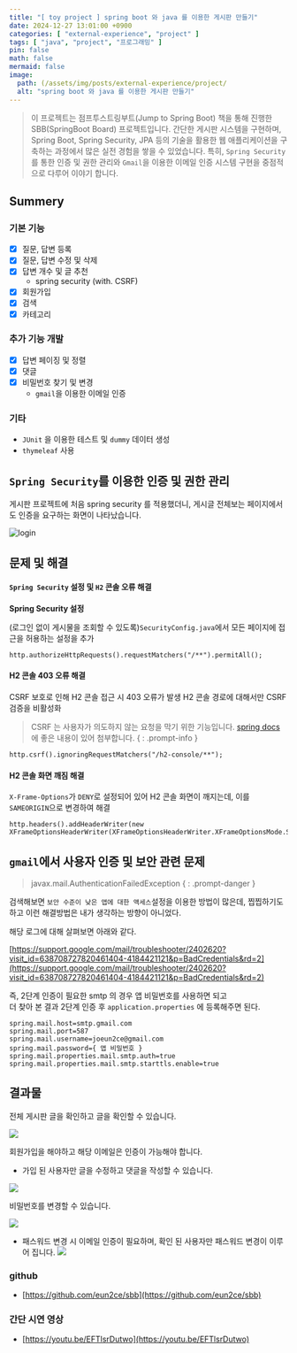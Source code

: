 ```yaml
---
title: "[ toy project ] spring boot 와 java 를 이용한 게시판 만들기"
date: 2024-12-27 13:01:00 +0900
categories: [ "external-experience", "project" ]
tags: [ "java", "project", "프로그래밍" ]
pin: false
math: false
mermaid: false
image:
  path: (/assets/img/posts/external-experience/project/
  alt: "spring boot 와 java 를 이용한 게시판 만들기"
---
```


> 이 프로젝트는 점프투스트링부트(Jump to Spring Boot) 책을 통해 진행한 SBB(SpringBoot Board) 프로젝트입니다.
> 간단한 게시판 시스템을 구현하며, Spring Boot, Spring Security, JPA 등의 기술을 활용한 웹 애플리케이션을 구축하는 과정에서 많은 실전 경험을 쌓을 수
> 있었습니다.
> 특히, `Spring Security`를 통한 인증 및 권한 관리와 `Gmail`을 이용한 이메일 인증 시스템 구현을 중점적으로 다루어 이야기 합니다.

## Summery

### 기본 기능

- [x] 질문, 답변 등록
- [x] 질문, 답변 수정 및 삭제
- [x] 답변 개수 및 글 추천
  - spring security (with. CSRF)
- [x] 회원가입
- [x] 검색
- [x] 카테고리

### 추가 기능 개발

- [x] 답변 페이징 및 정렬
- [x] 댓글
- [x] 비밀번호 찾기 및 변경
  - `gmail`을 이용한 이메일 인증

### 기타

- `JUnit` 을 이용한 테스트 및 `dummy` 데이터 생성
- `thymeleaf` 사용

## `Spring Security`를 이용한 인증 및 권한 관리

게시판 프로젝트에 처음 spring security 를 적용했더니, 게시글 전체보는 페이지에서도 인증을 요구하는 화면이 나타났습니다.

![login](/assets/img/posts/external-experience/project/2024-12-27-project-sbb-simple-springboot-board/2024-12-27-13-30-27.png)

## 문제 및 해결

#### `Spring Security` 설정 및 `H2` 콘솔 오류 해결

**Spring Security 설정**

(로그인 없이 게시물을 조회할 수 있도록)`SecurityConfig.java`에서 모든 페이지에 접근을 허용하는 설정을 추가

```
http.authorizeHttpRequests().requestMatchers("/**").permitAll();
```

#### H2 콘솔 403 오류 해결

CSRF 보호로 인해 H2 콘솔 접근 시 403 오류가 발생 H2 콘솔 경로에 대해서만 CSRF 검증을 비활성화

> CSRF 는 사용자가 의도하지 않는 요청을 막기 위한 기능입니다.
> [spring docs](https://docs.spring.io/spring-security/reference/features/exploits/csrf.html#csrf) 에
> 좋은 내용이 있어 첨부합니다.
> { : .prompt-info }

```
http.csrf().ignoringRequestMatchers("/h2-console/**");
```

#### H2 콘솔 화면 깨짐 해결

`X-Frame-Options`가 `DENY`로 설정되어 있어 H2 콘솔 화면이 깨지는데, 이를 `SAMEORIGIN`으로 변경하여 해결

```
http.headers().addHeaderWriter(new XFrameOptionsHeaderWriter(XFrameOptionsHeaderWriter.XFrameOptionsMode.SAMEORIGIN));
```

## `gmail`에서 사용자 인증 및 보안 관련 문제

> javax.mail.AuthenticationFailedException
> { : .prompt-danger }

검색해보면 `보안 수준이 낮은 앱에 대한 액세스`설정을 이용한 방법이 많은데, 찝찝하기도하고 이런 해결방법은 내가 생각하는 방향이 아니었다.

해당 로그에 대해 살펴보면 아래와 같다.

[https://support.google.com/mail/troubleshooter/2402620?visit_id=638708727820461404-4184421121&p=BadCredentials&rd=2](https://support.google.com/mail/troubleshooter/2402620?visit_id=638708727820461404-4184421121&p=BadCredentials&rd=2)

즉, 2단계 인증이 필요한 smtp 의 경우 앱 비밀번호를 사용하면 되고  
더 찾아 본 결과 2단계 인증 후 `application.properties` 에 등록해주면 된다.

```
spring.mail.host=smtp.gmail.com
spring.mail.port=587
spring.mail.username=joeun2ce@gmail.com
spring.mail.password={ 앱 비밀번호 }
spring.mail.properties.mail.smtp.auth=true
spring.mail.properties.mail.smtp.starttls.enable=true
```

## 결과물

전체 게시판 글을 확인하고 글을 확인할 수 있습니다.

![](/assets/img/posts/external-experience/project/2024-12-27-project-sbb-simple-springboot-board/2024-12-27-14-24-37.png)

회원가입을 해야하고 해당 이메일은 인증이 가능해야 합니다.

* 가입 된 사용자만 글을 수정하고 댓글을 작성할 수 있습니다.

![](/assets/img/posts/external-experience/project/2024-12-27-project-sbb-simple-springboot-board/2024-12-27-14-26-06.png)

비밀번호를 변경할 수 있습니다.

![](/assets/img/posts/external-experience/project/2024-12-27-project-sbb-simple-springboot-board/2024-12-27-14-24-48.png)

* 패스워드 변경 시 이메일 인증이 필요하며, 확인 된 사용자만 패스워드 변경이 이루어 집니다.
  ![](/assets/img/posts/external-experience/project/2024-12-27-project-sbb-simple-springboot-board/2024-12-27-14-25-08.png)

### github

* [https://github.com/eun2ce/sbb](https://github.com/eun2ce/sbb)

### 간단 시연 영상

* [https://youtu.be/EFTlsrDutwo](https://youtu.be/EFTlsrDutwo)
